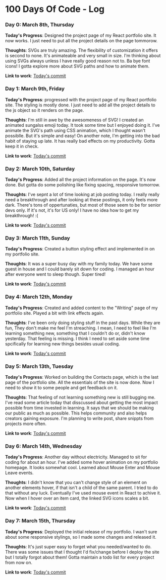 # 100 Days Of Code - Log

### Day 0: March 8th, Thursday

**Today's Progress**: Designed the project page of my React portfolio site. It now works. I just need to put all the project details on the page tommorow.

**Thoughts**: SVGs are truly amazing. The flexibility of customization it offers is second to none. It's animateable and very small in size. I'm thinking about using SVGs always unless I have really good reason not to. Ba bye font icons! I gotta explore more about SVG paths and how to animate them.

**Link to work**: [Today's commit](https://github.com/faahim/faahim.github.io/commit/beed709d628240986c36b2bf4be607ef58591a21)


### Day 1: March 9th, Friday

**Today's Progress**: progressed with the project page of my React portfolio site. The styling is mostly done. I just need to add all the project details to the js object so it renders on the page.

**Thoughts**: I'm still in awe by the awesomeness of SVG! I created an animated sungalss emoji today. It took some time but I enjoyed doing it. I've animate the SVG's path using CSS animation, which I thought wasn't possiblle. But it's simple and easy! On another note, I'm getting into the bad habit of staying up late. It has really bad effects on my productivity. Gotta keep it in check.

**Link to work**: [Today's commit](https://github.com/faahim/faahim.github.io/commit/4aa02a9c7aa684195dd0ce1e0b61ea124a4e5e2e)

### Day 2: March 10th, Saturday

**Today's Progress**: Added all the project information on the page. It's now done. But gotta do some polishing like fixing spacing, responsive tomorrow.

**Thoughts**: I've sepnt a lot of time looking at job posting today. I really really need a breakthrough and after looking at these postings, it only feels more dark. There's tons of oppertunaties, but most of those seem to be for senior devs only. If it's not, it's for US only! I have no idea how to get my breakthrough! :(

**Link to work**: [Today's commit](https://github.com/faahim/faahim.github.io/commit/ed86dc2a3e19d919d1a163fa659aa0ad2620382f)

### Day 3: March 11th, Sunday

**Today's Progress**: Created a button styling effect and implemented in on my portfolio site. 

**Thoughts**: It was a super busy day with my family today. We have some guest in house and I could barely sit down for coding. I managed an hour after everyone went to sleep though. Super tired!

**Link to work**: [Today's commit](https://github.com/faahim/faahim.github.io/commit/bfb514c4e1c77cc4ef803cc51a6b78bfa97c7edd)

### Day 4: March 12th, Monday

**Today's Progress**: Created and added content to the "Writing" page of my portfolio site. Played a bit with link effects again.

**Thoughts**: I've been only doing styling stuff in the past days. While they are fun, They don't make me feel I'm streaching. I mean, I need to feel like I'm learning something new, something that I couldn't do or, didn't know yesterday. That feeling is missing. I think I need to set aside some time spcifically for learning new things besides usual coding.

**Link to work**: [Today's commit](https://github.com/faahim/faahim.github.io/commit/3a91d1878277c17edf8c5d93144e79bb74090afe)

### Day 5: March 13th, Tuesday

**Today's Progress**: Worked on building the Contacts page, which is the last page of the portfolio site. All the essentials of the site is now done. Now I need to show it to some people and get feedback on it.

**Thoughts**: That feeling of not learning something new is still bugging me. I've read some article today that disscussed about getting the most impact possible from time invested in learning. It says that we should be making our public as much as possible. This helps community and also helps creators gaining exposure. I'm planning to write post, share snippts from projects more often.

**Link to work**: [Today's commit](https://github.com/faahim/faahim.github.io/commit/c0d7a4f9a73cf7f3d2ee90279e29c429574a5fc0)

### Day 6: March 14th, Wednesday

**Today's Progress**: Another day without electricity. Managed to sit for coding for about an hour. I've added some hover animation on my portfolio homepage. It looks somewhat cool. Learned about Mouse Enter and Mouse Leave events.

**Thoughts**: I didn't know that you can't change style of an element on another elements hover, if that isn't a child of the same parent. I tried to do that without any luck. Eventually I've used mouse event in React to achive it. Now when I hover over an item card, the linked SVG icons scales a bit.

**Link to work**: [Today's commit](https://github.com/faahim/faahim.github.io/commit/4b35f34e13dcfc121dfb3bea91e21e5b071cd889)

### Day 7: March 15th, Thursday

**Today's Progress**: Deployed the initial release of my portfolio. I wan't sure about some responsive stylings, so I made some changes and released it.

**Thoughts**: It's just super easy to forget what you needed/wanted to do. There was some issues that I thought I'd fix/change before I deploy the site but I totally forgot about them! Gotta maintain a todo list for every project from now on.

**Link to work**: [Today's commit](https://github.com/faahim/faahim.github.io/commit/4b35f34e13dcfc121dfb3bea91e21e5b071cd889)